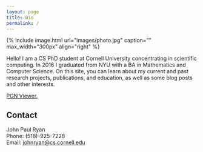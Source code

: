 ```yaml
---
layout: page
title: Bio
permalink: /
---
```


{% include image.html url="images/photo.jpg" caption="" max_width="300px" align="right" %}

Hello! I am a CS PhD student at Cornell University concentrating in scientific computing. In 2016 I graduated from NYU with a BA in Mathematics and Computer Science. On this site, you can learn about my current and past research projects, publications, and education, as well as some blog posts and other interests.  

[PGN Viewer.](/pgn-viewer)


## Contact

John Paul Ryan <br />
Phone: (518)-925-7228 <br/>
Email: [johnryan@cs.cornell.edu]


[johnryan@cs.cornell.edu]: mailto:johnryan@cs.cornell.edu
